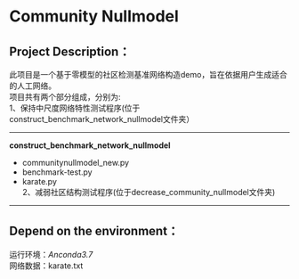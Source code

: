 # **Community Nullmodel**  
## Project Description：
此项目是一个基于零模型的社区检测基准网络构造demo，旨在依据用户生成适合的人工网络。  
项目共有两个部分组成，分别为:  
1、保持中尺度网络特性测试程序(位于construct_benchmark_network_nullmodel文件夹）
***   
**construct_benchmark_network_nullmodel**  
* communitynullmodel_new.py     
* benchmark-test.py    
* karate.py    
2、减弱社区结构测试程序(位于decrease_community_nullmodel文件夹)
***  
## Depend on the environment：
运行环境：*Anconda3.7*  
网络数据：karate.txt  






